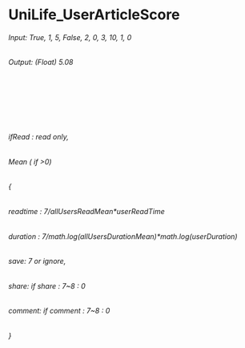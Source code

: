 # UniLife_UserArticleScore

###### Input: True, 1, 5, False, 2, 0, 3, 10, 1, 0
###### Output: (Float) 5.08
###### <br />     
###### <br />
###### ifRead : read only,
###### Mean ( if >0)
###### {
###### readtime : 7/allUsersReadMean*userReadTime
###### duration : 7/math.log(allUsersDurationMean)*math.log(userDuration)
###### save: 7 or ignore,
###### share: if share : 7~8 : 0
###### comment: if comment : 7~8 : 0
###### }

